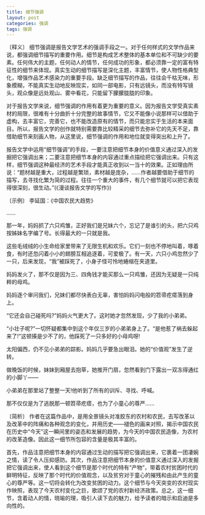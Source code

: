 ```yaml
---
title: 细节强调
layout: post
categories: 强调
tags: 强调
---
```


〔释义〕 细节强调是报告文学艺术的强调手段之一。对于任何样式的文学作品来说，都强调细节描写的重要作用。细节是构成艺术整体的基本单位和不可缺少的要素。任何伟大的主题，任何动人的情节，任何成功的形象，都必须靠一定的富有特征性的细节来体现。真实生动的细节描写是深化主题，丰富情节，使人物性格典型化，增强作品艺术感染力的重要手段。缺乏细节描写的作品，往往会千枯无味，形象模糊，不能真实生动地反映现实，如同一部电影，只有远镜头，而没有特写镜头，观众像是远处观山、雾中看花，只能留下朦朦胧胧的印象。

对于报告文学来说，细节强调的作用有着更为重要的意义。因为报告文学受真实素材的局限，很难有十分曲折十分完整的故事情节，它又不能像小说那样可以借助于虚构，去丰富它，完善它，也不能改造原有的情节，而只能忠实于生活的本来面目。所以，报告文学的创作就特别需要靠比较精采的细节去弥补它的先天不足，靠借助细节来刻画人物，从这里说，细节强调的作用和地位就变得突出和上升了。

报告文学中运用“细节强调”的手段，一要注意把细节本身的价值意义通过深入的发掘把它强调出来；二要注意把细节本身的内容通过重点描绘把它强调出来。只有这样，细节强调这种最经济的艺术手段才能真正收到以一当十的效果。正如理由所说：“题材越是重大，过程越是繁琐，素材越是庞杂，……作者越要借助于细节的描写，去寻找化繁为简的过程。往往一个重大的事件，有几个细节就可以把它表现得很深刻，很生动。”(《漫谈报告文学的写作》)

〔示例〕 李延国：《中国农民大趋势》

……

那一年，妈妈抓了六只鸡雏，正好我们是兄妹六个，忘记了是谁引的头，把六只鸡按姊妹名字编了号。长得最大的一只就是我。

这些毛绒绒的小生命给家里带来了无限生机和欢乐。它们一刻也不停地叫着，啄着食，有时还忽闪着小小的翅膀互相追逐着，可爱极了。有一天，六只小鸡忽然少了一只，后来发现，“我”被踩死了，小身子怪可怜地蜷缩在夹道里。

妈妈发火了，那不仅是因为三、四角钱才能买那么一只鸡雏，还因为无疑是一只纯粹的母鸡。

妈妈逐个审问我们，兄妹们都尽快表白无辜，害怕妈妈闪电般的笤帚疙瘩落到身上。

“它还会自己碰死吗?”妈妈火气更大了。这时她才忽然发现，少了我的小弟弟。

“小壮子呢?”一切怀疑都集中到这个年仅三岁的小弟弟身上了。“是他惹了祸去躲起来了!”这顿揍是少不了的，他踩死了一只多好的小母鸡呀!

太阳偏西，仍不见小弟弟的踪影。妈妈几乎要急出眼泪。她的“价值观”发生了逆转。

做晚饭的时候，妹妹到厢屋去抱草，她推开门扇，忽然看到门下露出一双冻得通红的小脚丫——

小弟弟在那里站了整整一天!他听到了所有的训斥、寻找、呼喊。

那不仅仅是为了逃脱那一顿笤帚疙瘩，也为了小童心的尊严……

〔简析〕 作者在这篇作品中，是用全景镜头对准胶东的农村和农民，去写改革以及改革中的阵痛和各种观念的变化，并用历史——褪色的画来对照，揭示中国农民在历史中“今天”这一瞬间里的姿态和发展的趋势，为今天的中国农民造像，为农村的改革造像。因此这一细节所包容的含量是极其丰富的。

首先，作品注意把细节本身的内容通过生动的描写把它强调出来，它裹着一团凄婉之情，读了令人压抑感防。其次，作品注意把细节本身的价值意义通过深入的发掘把它强调出来，使人看到这个细节是那个时代的特有“产物”，带着农村贫困时代的鲜明特征，反映了那个时代的价值观念，以及贫穷对于童心的摧残和由此产生的童心的尊严等。这一切将会转化为改变贫困的动力。这个细节与今天突变的农村现实作映照，表现了今天农村变化之巨，歌颂了党的农村新经济政策。总之，这一细节，含着动人的情，晓喻的理，吸引人读下去的魅力，给予读者的暗示和启迪是多向性的。 